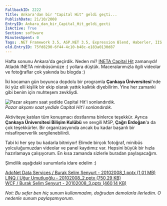 ```yaml
---
FallbackID: 2222
Title: Ankara'dan bir "Capital Hit" geldi geçti...
PublishDate: 21/10/2008
EntryID: Ankara_dan_bir_Capital_Hit_geldi_gecti
IsActive: True
Section: software
MinutesSpent: 0
Tags: .NET Framework 3.5, ASP.NET 3.5, Expression Blend, Haberler, IIS 7.0, LINQ, Seminer, Silverlight 2.0, WCF, WPF, ASP.NET
old.EntryID: 75fd8290-6f44-4c10-b48c-e183a0130d87
---
```

Hafta sonunu Ankara'da geçirdik. Neden mi? [INETA Capital
Hit](http://daron.yondem.com/tr/post/e7784945-391f-4e80-af92-2e8499d13592)
zamanıydı! Atladık INETA minibüsümüze :) yollara düştük. Maceralarımızla
ilgili videolar ve fotoğraflar çok yakında bu blogda :)

İki kocaman gün boyunca dopdolu bir programla **Çankaya
Üniversitesi**'nde iki yüz elli kişilik bir ekip olarak yattık kalktık
diyebilirim. Yine her zamanki gibi benim için muhteşem zevkliydi.

![Pazar akşamı saat yedide Capital Hit'i
sonlandırdık.](media/Ankara_dan_bir_Capital_Hit_geldi_gecti/20102008_1.jpg)\
*Pazar akşamı saat yedide Capital Hit'i sonlandırdık.*

Aktiviteye katılan tüm konuşmacı dostlarıma binlerce teşekkür. Ayrıca
**Çankaya Üniversitesi Bilişim Kulübü** ve sevgili MSP, **Çağrı
Erdoğan**'a da çok teşekkürler. Bir organizasyonda ancak bu kadar
başarılı bir misafirperverlik sergilenebilirdi.

Tabi ki her şey bu kadarla bitmiyor! Elimde birçok fotoğraf, minibüs
yolculuğumuzdan videolar ve panel kaydımız var. Hepsini büyük bir hızla
hazırlamaya çalışıyorum. En kısa zamanda sizlerle buradan paylaşacağım.

Şimdilik aşağıdaki sunumlarla idare edelim :)

[AdoNet Data Services / Burak Selim Şenyurt - 20102008\_1.pptx (1,01
MB)](media/Ankara_dan_bir_Capital_Hit_geldi_gecti/20102008_1.pptx)\
[LINQ / Uğur Umutluoğlu - 20102008\_2.pptx (750,29
KB)](media/Ankara_dan_bir_Capital_Hit_geldi_gecti/20102008_2.pptx)\
[WCF / Burak Selim Şenyurt - 20102008\_3.pptx (460,14
KB)](media/Ankara_dan_bir_Capital_Hit_geldi_gecti/20102008_3.pptx)

*Not: Bu sefer ben hiç sunum kullanmadım, doğrudan demolarla ilerledim.
O nedenle sunum paylaşamıyorum.*


